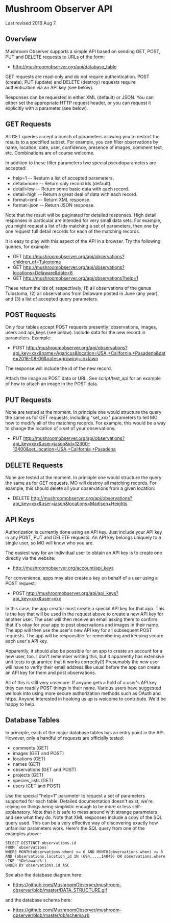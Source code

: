 Mushroom Observer API
=====================

Last revised 2016 Aug 7.

Overview
--------

Mushroom Observer supports a simple API based on sending GET, POST, PUT and
DELETE requests to URLs of the form:

* <http://mushroomobserver.org/api/database_table>

GET requests are read-only and do not require authentication.  POST (create),
PUT (update) and DELETE (destroy) requests require authentication via an API
key (see below).

Responses can be requested in either XML (default) or JSON. You can either
set the appropriate HTTP request header, or you can request it explicitly with
a parameter (see below).

GET Requests
------------

All GET queries accept a bunch of parameters allowing you to restrict the
results to a specified subset.  For example, you can filter observations by
name, location, date, user, confidence, presence of images, comment text, etc.
Combinations are of course welcome.

In addition to these filter parameters two special pseudoparameters are
accepted:

* help=1 -- Resturn a list of accepted parameters.
* detail=none -- Return only record ids (default).
* detail=low -- Return some basic data with each record.
* detail=high -- Return a great deal of data with each record.
* format=xml -- Return XML response.
* format=json -- Return JSON response.

Note that the result will be paginated for detailed responses.  High detail
responses in particular are intended for very small data sets.  For example,
you might request a list of ids matching a set of parameters, then one by one
request full detail records for each of the matching records.

It is easy to play with this aspect of the API in a browser.  Try the following
queries, for example:

* GET <http://mushroomobserver.org/api/observations?children_of=Tulostoma>
* GET <http://mushroomobserver.org/api/observations?locations=Delaware&date=6>
* GET <http://mushroomobserver.org/api/observations?help=1>

These return the ids of, respectively, (1) all observations of the genus
Tulostoma, (2) all observations from Delaware posted in June (any year), and
(3) a list of accepted query parameters.

POST Requests
-------------

Only four tables accept POST requests presently: observations, images, users
and api_keys (see below).  Include data for the new record in parameters.
Example:

* POST <http://mushroomobserver.org/api/observations?api_key=xxx&name=Agaricus&location=USA,+California,+Pasadena&date=2016-08-06&notes=growing+in+lawn>

The response will include the id of the new record.

Attach the image as POST data or URL.  See script/test_api for an example of how
to attach an image in the POST data.

PUT Requests
------------

None are tested at the moment.  In principle one would structure the query the
same as for GET requests, including "set_xxx" parameters to tell MO how to
modify all of the matching records.  For example, this would be a way to change
the location of a set of your observations:

* PUT <http://mushroomobserver.org/api/observations?api_key=xxx&user=jason&id=12300-12400&set_location=USA,+California,+Pasadena>

DELETE Requests
---------------

None are tested at the moment.  In principle one would structure the query the
same as for GET requests.  MO will destroy all matching records.  For example,
this should delete all your observations from a given location:

* DELETE <http://mushroomobserver.org/api/observations?api_key=xxx&user=jason&locations=Madison+Heights>

API Keys
-------------

Authorization is currently done using an API key.  Just include your API key in
any POST, PUT and DELETE requests.  An API key belongs uniquely to a single
user, so MO will know who you are.

The easiest way for an individual user to obtain an API key is to create one
directly via the website:

* <http://mushroomobserver.org/account/api_keys>

For convenience, apps may also create a key on behalf of a user using a POST
request:

* POST <http://mushroomobserver.org/api/api_keys?api_key=xxx&user=xxx>

In this case, the app creator must create a special API key for that app.  This
is the key that will be used in the request above to create a new API key for
another user.  The user will then receive an email asking them to confirm that
it's okay for your app to post observations and images in their name.  The app
will then use the user's new API key for all subsequent POST requests.  The app
will be responsible for remembering and keeping secure each user's API key.

Apparently, it should also be possible for an app to create an account for a
new user, too.  I don't remember writing this, but it apparently has extensive
unit tests to guarantee that it works correctly(!)  Presumably the new user
will have to verify their email address like usual before the app can create an
API key for them and post observations.

All of this is still very unsecure.  If anyone gets a hold of a user's API key
they can readily POST things in their name.  Various users have suggested we
look into using more secure authorization methods such as OAuth and https.
Anyone interested in hooking us up is welcome to contribute.  We'd be happy to
help.

Database Tables
---------------

In principle, each of the major database tables has an entry point in the API.
However, only a handful of requests are officially tested:

* comments (GET)
* images (GET and POST)
* locations (GET)
* names (GET)
* observations (GET and POST)
* projects (GET)
* species_lists (GET)
* users (GET and POST)

Use the special "help=1" parameter to request a set of parameters supported for
each table.  Detailed documentation doesn't exist; we're relying on things
being simplistic enough to be more or less self-explanatory.  Note that it is
safe to mess around with strange parameters and see what they do.  Note that
XML responses include a copy of the SQL query used.  This can be a very
effective way of discovering exactly how unfamiliar parameters work.  Here's
the SQL query from one of the examples above:

    SELECT DISTINCT observations.id
    FROM `observations`
    WHERE MONTH(observations.when) >= 6 AND MONTH(observations.when) <= 6
    AND (observations.location_id IN (694,...,14040) OR observations.where LIKE '%Delaware%')
    ORDER BY observations.id ASC

See also the database diagram here:

* <https://github.com/MushroomObserver/mushroom-observer/blob/master/DATA_STRUCTURE.gif>

and the database schema here:

* <https://github.com/MushroomObserver/mushroom-observer/blob/master/db/schema.rb>
